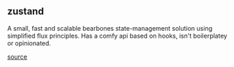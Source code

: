 ## zustand

A small, fast and scalable bearbones state-management solution using simplified flux principles. Has a comfy api based on hooks, isn't boilerplatey or opinionated.

[source](https://github.com/pmndrs/zustand)
